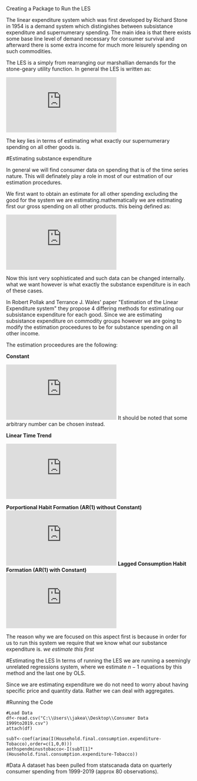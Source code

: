 Creating a Package to Run the LES

The linear expenditure system which was first developed by Richard Stone in 1954 is a demand system which distingishes between subsistance expenditure and supernumerary spending. The main idea is that there exists some base line level of demand necessary for consumer survival and afterward there is some extra income for much more leisurely spending on such commodities.

<p>The LES is a simply from rearranging our marshallian demands for the stone-geary utility function. In general the LES is written as:

![EQ1](http://latex.codecogs.com/gif.latex?p_ix_i%3Dp_i%5Cgamma_i&plus;%5Cbeta_i%28m-%5Csum_jp_j%5Cgamma_j%29%2C%5Cspace%20%5Cspace%20%5Cspace%20j%5Cneq%20i)

The key lies in terms of estimating what exactly our supernumerary spending on all other goods is.

#Estimating substance expenditure

In general we will find consumer data on spending that is of the time series nature. This will definately play a role in most of our estmation of our estimation procedures.

We first want to obtain an estimate for all other spending excluding the good for the system we are estimating.mathematically we are estimating first our gross spending on all other products. this being defined as:

![](http://latex.codecogs.com/gif.latex?%5Csum_jp_jx_j%3Dm-p_ix_i)

Now this isnt very sophisticated and such data can be changed internally. what we want however is what exactly the substance expenditure is in each of these cases.

In Robert Pollak and Terrance J. Wales' paper "Estimation of the Linear Expenditure system" they propose 4 differing methods for estimating our subsistance expenditure for each good. Since we are estimating subsistance expenditure on commodity groups however we are going to modify the estimation proceedures to be for substance spending on all other income.

The estimation proceedures are the following: 

**Constant**

![](http://latex.codecogs.com/gif.latex?%5Csum_%7Bj%7Dp_%7Bjt%7D%5Cgamma_%7Bjt%7D%3DE%5Bm_t-p_%7Bit%7Dx_%7Bit%7D%5D)
It should be noted that some arbitrary number can be chosen instead. 

**Linear Time Trend**

![](http://latex.codecogs.com/gif.latex?%5Csum_%7Bj%7Dp_%7Bjt%7D%5Cgamma_%7Bjt%7D%3Da%5E*&plus;%5Calpha_%7Bi%7Dt)

**Porportional Habit Formation (AR(1) without Constant)**
![](http://latex.codecogs.com/gif.latex?%5Csum_%7Bj%7Dp_%7Bjt%7D%5Cgamma_%7Bjt%7D%3D%5Calpha_i%28m_%7Bt-1%7D-p_%7Bit-1%7Dx_%7Bit-1%7D%29)
**Lagged Consumption Habit Formation (AR(1) with Constant)**
![](http://latex.codecogs.com/gif.latex?%5Csum_%7Bj%7Dp_%7Bjt%7D%5Cgamma_%7Bjt%7D%3Da_i%5E*&plus;%5Calpha_i%28m_%7Bt-1%7D-p_%7Bit-1%7Dx_%7Bit-1%7D%29)

The reason why we are focused on this aspect first is because in order for us to run this system we require that we know what our substance expenditure is. *we estimate this first*

#Estimating the LES
In terms of running the LES we are running a seemingly unrelated regressions system, where we estimate $n-1$ equations by this method and the last one by OLS.

Since we are estimating expenditure we do not need to worry about having specific price and quantity data. Rather we can deal with aggregates.

#Running the Code
```{r}
#Load Data
df<-read.csv("C:\\Users\\jakea\\Desktop\\Consumer Data 1999to2019.csv")
attach(df)
```

```{r}
subT<-coef(arima(I(Household.final.consumption.expenditure-Tobacco),order=c(1,0,0)))
aothspendminustobacco<-I(subT[1]*(Household.final.consumption.expenditure-Tobacco))
```


#Data
A dataset has been pulled from statscanada data on quarterly consumer spending from 1999-2019 (approx 80 observations).

